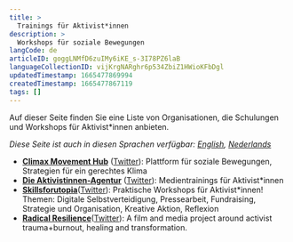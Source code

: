```yaml
---
title: >
  Trainings für Aktivist*innen
description: >
  Workshops für soziale Bewegungen
langCode: de
articleID: goggLNMfD6zuIMy6iKE_s-3I78PZ6laB
languageCollectionID: vijKrgNARghr6p534ZbiZ1HWioKFbDgl
updatedTimestamp: 1665477869994
createdTimestamp: 1665477867119
tags: []
---
```


Auf dieser Seite finden Sie eine Liste von Organisationen, die Schulungen und Workshops für Aktivist\*innen anbieten.

_Diese Seite ist auch in diesen Sprachen verfügbar:_ [_English_](/trainings)_,_ [_Nederlands_](/nl/trainings)

-   [**Climax Movement Hub**](https://klimax.online) ([Twitter](https://twitter.com/movement_hub)): Plattform für soziale Bewegungen, Strategien für ein gerechtes Klima
-   [**Die Aktivistinnen-Agentur**](https://www.aktivistinnen-agentur.de) ([Twitter](https://twitter.com/hartaberlinks)): Medientrainings für Aktivist\*innen
-   [**Skillsforutopia**](https://skillsforutopia.org)([Twitter](https://twitter.com/skillsforutopia)): Praktische Workshops für Aktivist\*innen! Themen: Digitale Selbstverteidigung, Pressearbeit, Fundraising, Strategie und Organisation, Kreative Aktion, Reflexion
-   [**Radical Resilience**](https://radicalresilience.noblogs.org)([Twitter](https://twitter.com/radresfilm)): A film and media project around activist trauma+burnout, healing and transformation.
